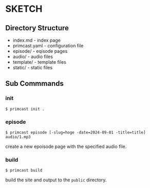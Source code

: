 # SKETCH

## Directory Structure

- index.md      - index page
- primcast.yaml - configuration file
- episode/      - eqisode pages
- audio/        - audio files
- template/     - template files
- static/       - static files

## Sub Commmands

### init

```console
$ primcast init .
```

### episode

```
$ primcast episode [-slug=hoge -date=2024-09-01 -title=title] audio/1.mp3
```

create a new epoisode page with the specified audio file.

### build

```
$ primcast build
```

build the site and output to the `public` directory.

